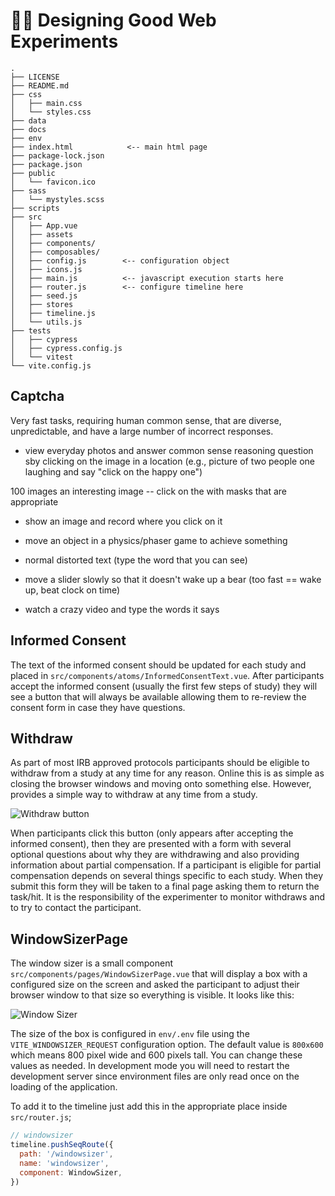 # :artist: Designing Good Web Experiments


```
.
├── LICENSE
├── README.md
├── css
│   ├── main.css
│   └── styles.css
├── data
├── docs
├── env
├── index.html            <-- main html page
├── package-lock.json
├── package.json
├── public
│   └── favicon.ico
├── sass
│   └── mystyles.scss
├── scripts
├── src
│   ├── App.vue
│   ├── assets
│   ├── components/
│   ├── composables/
│   ├── config.js        <-- configuration object
│   ├── icons.js
│   ├── main.js          <-- javascript execution starts here
│   ├── router.js        <-- configure timeline here
│   ├── seed.js
│   ├── stores
│   ├── timeline.js
│   └── utils.js
├── tests
│   ├── cypress
│   ├── cypress.config.js
│   └── vitest
└── vite.config.js
```


## Captcha

Very fast tasks, requiring human common sense, that are diverse, unpredictable, and have a large number of incorrect responses.


- view everyday photos and answer common sense reasoning question sby clicking on the image in a location (e.g., picture of two people one laughing and say "click on the happy one")

100 images
an interesting image -- click on the with masks that are appropriate

- show an image and record where you click on it

- move an object in a physics/phaser game to achieve something


- normal distorted text (type the word that you can see)

- move a slider slowly so that it doesn't wake up a bear (too fast == wake up, beat clock on time)

- watch a crazy video and type the words it says

## Informed Consent

The text of the informed consent should be updated for each study and placed in `src/components/atoms/InformedConsentText.vue`.  After participants accept the informed consent (usually the first few steps of study) they will see a button that will always be available allowing them to re-review the consent form in case they have questions.

## Withdraw

As part of most IRB approved protocols participants should be eligible to withdraw from a study at any time for any reason.  Online this is as simple as closing the browser windows and moving onto something else.  However, <SmileText/> provides a simple way to withdraw at any time from a study.

![Withdraw button](/images/withdraw.png)

When participants click this button (only appears after accepting the informed consent), then they are presented with a form with several optional questions about why they are withdrawing and also providing information about partial compensation.  If a participant is eligible for partial compensation depends on several things specific to each study.  When they submit this form they will be taken to a final page asking them to return the task/hit.  It is the responsibility of the experimenter to monitor withdraws and to try to contact the participant.

## WindowSizerPage

The window sizer is a small component `src/components/pages/WindowSizerPage.vue` that will display a box with a configured size on the screen and asked the participant to adjust their browser window to that size so everything is visible.   It looks like this:

![Window Sizer](/images/windowsizer.png)

The size of the box is configured in `env/.env` file using the `VITE_WINDOWSIZER_REQUEST` configuration option.  The default value is `800x600` which means 800 pixel wide and 600 pixels tall.  You can change these values as needed.  In development mode you will need to restart the development server since environment files are only read once on the loading of the application.

To add it to the timeline just add this in the appropriate place inside `src/router.js`;

```js
// windowsizer
timeline.pushSeqRoute({
  path: '/windowsizer',
  name: 'windowsizer',
  component: WindowSizer,
})
```